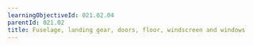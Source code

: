 ```yaml
---
learningObjectiveId: 021.02.04
parentId: 021.02
title: Fuselage, landing gear, doors, floor, windscreen and windows
---
```



